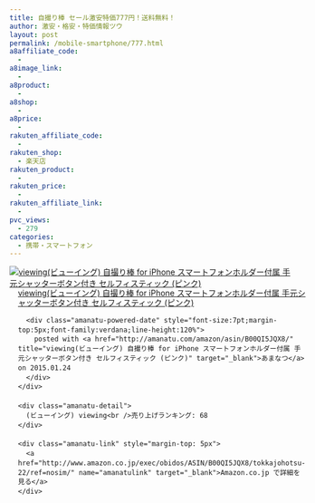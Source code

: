 ```yaml
---
title: 自撮り棒 セール激安特価777円！送料無料！
author: 激安・格安・特価情報ツウ
layout: post
permalink: /mobile-smartphone/777.html
a8affiliate_code:
  - 
a8image_link:
  - 
a8product:
  - 
a8shop:
  - 
a8price:
  - 
rakuten_affiliate_code:
  - 
rakuten_shop:
  - 楽天店
rakuten_product:
  - 
rakuten_price:
  - 
rakuten_affiliate_link:
  - 
pvc_views:
  - 279
categories:
  - 携帯・スマートフォン
---
```

<div class="amanatu-box" style="margin-bottom:0px;">
  <div class="amanatu-image" style="float:left;">
    <a href="http://www.amazon.co.jp/exec/obidos/ASIN/B00QI5JQX8/tokkajohotsu-22/ref=nosim/" name="amanatulink" target="_blank"><img src="http://i1.wp.com/ecx.images-amazon.com/images/I/41PKFiYDMmL._SL160_.jpg?w=546" alt="viewing(ビューイング) 自撮り棒 for iPhone スマートフォンホルダー付属 手元シャッターボタン付き セルフィスティック (ピンク)" style="border: none;" data-recalc-dims="1" /></a>
  </div>
  
  <div class="amanatu-info" style="float:left;margin-left:15px;line-height:120%">
    <div class="amanatu-name" style="margin-bottom:10px;line-height:120%">
      <a href="http://www.amazon.co.jp/exec/obidos/ASIN/B00QI5JQX8/tokkajohotsu-22/ref=nosim/" name="amanatulink" target="_blank">viewing(ビューイング) 自撮り棒 for iPhone スマートフォンホルダー付属 手元シャッターボタン付き セルフィスティック (ピンク)</a> 
      
      <div class="amanatu-powered-date" style="font-size:7pt;margin-top:5px;font-family:verdana;line-height:120%">
        posted with <a href="http://amanatu.com/amazon/asin/B00QI5JQX8/" title="viewing(ビューイング) 自撮り棒 for iPhone スマートフォンホルダー付属 手元シャッターボタン付き セルフィスティック (ピンク)" target="_blank">あまなつ</a> on 2015.01.24
      </div>
    </div>
    
    <div class="amanatu-detail">
      (ビューイング) viewing<br />売り上げランキング: 68
    </div>
    
    <div class="amanatu-link" style="margin-top: 5px">
      <a href="http://www.amazon.co.jp/exec/obidos/ASIN/B00QI5JQX8/tokkajohotsu-22/ref=nosim/" name="amanatulink" target="_blank">Amazon.co.jp で詳細を見る</a>
    </div>
  </div>
  
  <div class="amanatu-footer" style="clear: left">
  </div>
</div>